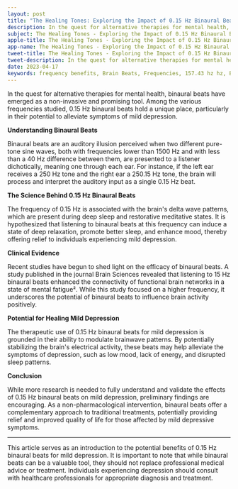 ```yaml
---
layout: post
title: "The Healing Tones: Exploring the Impact of 0.15 Hz Binaural Beats on Mild Depression"
description: In the quest for alternative therapies for mental health, binaural beats have emerged as a non-invasive and promising tool. Among the various frequencies studied, 0.15 Hz binaural beats hold a unique place, particularly in their potential to alleviate symptoms of mild depression.
subject: The Healing Tones - Exploring the Impact of 0.15 Hz Binaural Beats on Mild Depression
apple-title: The Healing Tones - Exploring the Impact of 0.15 Hz Binaural Beats on Mild Depression
app-name: The Healing Tones - Exploring the Impact of 0.15 Hz Binaural Beats on Mild Depression
tweet-title: The Healing Tones - Exploring the Impact of 0.15 Hz Binaural Beats on Mild Depression
tweet-description: In the quest for alternative therapies for mental health, binaural beats have emerged as a non-invasive and promising tool. Among the various frequencies studied, 0.15 Hz binaural beats hold a unique place, particularly in their potential to alleviate symptoms of mild depression.
date: 2023-04-17
keywords: frequency benefits, Brain Beats, Frequencies, 157.43 hz hz, Brain wave entrainment, sound therapy, mercury frequency, tantric energy
---
```



In the quest for alternative therapies for mental health, binaural beats have emerged as a non-invasive and promising tool. Among the various frequencies studied, 0.15 Hz binaural beats hold a unique place, particularly in their potential to alleviate symptoms of mild depression.

**Understanding Binaural Beats**

Binaural beats are an auditory illusion perceived when two different pure-tone sine waves, both with frequencies lower than 1500 Hz and with less than a 40 Hz difference between them, are presented to a listener dichotically, meaning one through each ear. For instance, if the left ear receives a 250 Hz tone and the right ear a 250.15 Hz tone, the brain will process and interpret the auditory input as a single 0.15 Hz beat.

**The Science Behind 0.15 Hz Binaural Beats**

The frequency of 0.15 Hz is associated with the brain's delta wave patterns, which are present during deep sleep and restorative meditative states. It is hypothesized that listening to binaural beats at this frequency can induce a state of deep relaxation, promote better sleep, and enhance mood, thereby offering relief to individuals experiencing mild depression.

**Clinical Evidence**

Recent studies have begun to shed light on the efficacy of binaural beats. A study published in the journal Brain Sciences revealed that listening to 15 Hz binaural beats enhanced the connectivity of functional brain networks in a state of mental fatigue². While this study focused on a higher frequency, it underscores the potential of binaural beats to influence brain activity positively.

**Potential for Healing Mild Depression**

The therapeutic use of 0.15 Hz binaural beats for mild depression is grounded in their ability to modulate brainwave patterns. By potentially stabilizing the brain's electrical activity, these beats may help alleviate the symptoms of depression, such as low mood, lack of energy, and disrupted sleep patterns.

**Conclusion**

While more research is needed to fully understand and validate the effects of 0.15 Hz binaural beats on mild depression, preliminary findings are encouraging. As a non-pharmacological intervention, binaural beats offer a complementary approach to traditional treatments, potentially providing relief and improved quality of life for those affected by mild depressive symptoms.

---

This article serves as an introduction to the potential benefits of 0.15 Hz binaural beats for mild depression. It is important to note that while binaural beats can be a valuable tool, they should not replace professional medical advice or treatment. Individuals experiencing depression should consult with healthcare professionals for appropriate diagnosis and treatment.
